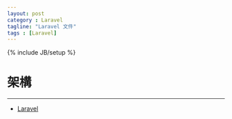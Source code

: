 ```yaml
---
layout: post
category : Laravel
tagline: "Laravel 文件"
tags : [Laravel]
---
```

{% include JB/setup %}

# 架構
-----
* [Laravel](https://laravel.tw/docs/5.1/quickstart#installation)
